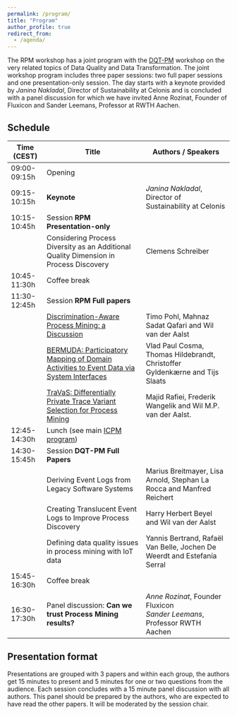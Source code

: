 ```yaml
---
permalink: /program/
title: "Program"
author_profile: true
redirect_from: 
  - /agenda/
---
```



The RPM workshop has a joint program with the [DQT-PM](https://www.processdataquality.com/dqthome) workshop on the very related topics of Data Quality and Data Transformation. The joint workshop program includes three paper sessions: two full paper sessions and one presentation-only session. The day starts with a keynote provided by *Janina Nakladal*, Director of Sustainability at Celonis and is concluded with a panel discussion for which we have invited Anne Rozinat, Founder of Fluxicon and Sander Leemans, Professor at RWTH Aachen.

## Schedule

| Time (CEST)     | Title     | Authors / Speakers                                                             |
| --------------- | --------- | ------------------------------------------------------------ |
| 09:00-09:15h    | Opening  |  |
| 09:15-10:15h    | **Keynote** | *Janina Nakladal*, Director of Sustainability at Celonis |
| 10:15-10:45h    | Session **RPM Presentation-only** |  |
|                 | Considering Process Diversity as an Additional Quality Dimension in Process Discovery | Clemens Schreiber |
| 10:45-11:30h    | Coffee break     | |
| 11:30-12:45h    | Session **RPM Full papers** |  |
|                 | [Discrimination-Aware Process Mining: a Discussion](/2022/pre-proceedings/ICPM_2022_paper_152_Discrimination-Aware%20Process%20Mining.pdf) | Timo Pohl, Mahnaz Sadat Qafari and Wil van der Aalst |
|                 | [BERMUDA: Participatory Mapping of Domain Activities to Event Data via System Interfaces](/2022/pre-proceedings/ICPM_2022_paper_179_BERMUDA.pdf) | Vlad Paul Cosma, Thomas Hildebrandt, Christoffer Gyldenkærne and Tijs Slaats |
|                 | [TraVaS: Differentially Private Trace Variant Selection for Process Mining](/2022/pre-proceedings/ICPM_2022_paper_174_TraVaS.pdf) | Majid Rafiei, Frederik Wangelik and Wil M.P. van der Aalst.   |
| 12:45-14:30h    | Lunch (see main [ICPM program](https://icpmconference.org/2022/program/))       | |
| 14:30-15:45h    | Session **DQT-PM Full Papers** |  |
|                 | Deriving Event Logs from Legacy Software Systems | Marius Breitmayer, Lisa Arnold, Stephan La Rocca and Manfred Reichert |
|                 | Creating Translucent Event Logs to Improve Process Discovery | Harry Herbert Beyel and Wil van der Aalst |
|                 | Defining data quality issues in process mining with IoT data | Yannis Bertrand, Rafaël Van Belle, Jochen De Weerdt and Estefanía Serral |
| 15:45-16:30h    | Coffee break     | |
| 16:30-17:30h    | Panel discussion: **Can we trust Process Mining results?** | *Anne Rozinat*, Founder Fluxicon  <br> *Sander Leemans*, Professor RWTH Aachen |

## Presentation format

Presentations are grouped with 3 papers and within each group, the authors get 15 minutes to present and 5 minutes for one or two questions from the audience. Each session concludes with a 15 minute panel discussion with all authors. This panel should be prepared by the authors, who are expected to have read the other papers. It will be moderated by the session chair.
